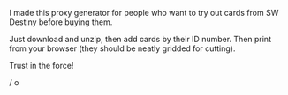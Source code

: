 I made this proxy generator for people who want to try out cards from SW Destiny before buying them.

Just download and unzip, then add cards by their ID number. Then print from your browser (they should be neatly gridded for cutting).

Trust in the force!

/ o